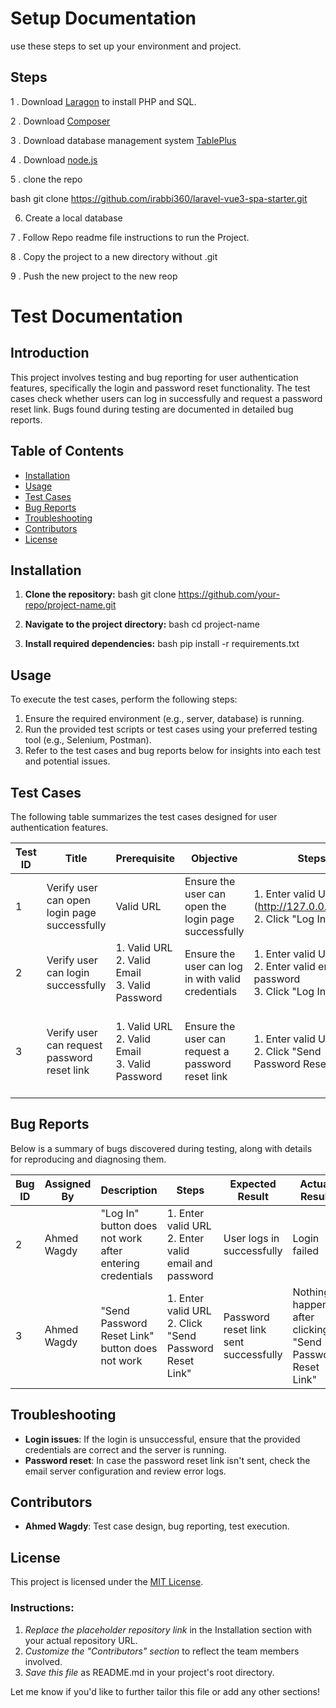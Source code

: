 # Setup Documentation

use these steps to set up your environment and project.
## Steps
1 . Download [Laragon](https://laragon.org/download/) to install PHP and SQL.

2 . Download [Composer](https://getcomposer.org/download/)

3 . Download database management system [TablePlus](https://tableplus.com/download)

4 . Download [node.js](https://nodejs.org/en/download/package-manager) 

5 . clone the repo  
        

bash
git clone https://github.com/irabbi360/laravel-vue3-spa-starter.git


6. Create a local database 

7 . Follow Repo readme file instructions to run the Project. 

8 . Copy the project to a new directory without .git 

9 . Push the new project to the new reop


# Test Documentation 

## Introduction
This project involves testing and bug reporting for user authentication features, specifically the login and password reset functionality. The test cases check whether users can log in successfully and request a password reset link. Bugs found during testing are documented in detailed bug reports.

## Table of Contents
- [Installation](#installation)
- [Usage](#usage)
- [Test Cases](#test-cases)
- [Bug Reports](#bug-reports)
- [Troubleshooting](#troubleshooting)
- [Contributors](#contributors)
- [License](#license)

## Installation
1. **Clone the repository:**
   bash
   git clone https://github.com/your-repo/project-name.git
   

2. **Navigate to the project directory:**
   bash
   cd project-name
   

3. **Install required dependencies:**
   bash
   pip install -r requirements.txt
   

## Usage
To execute the test cases, perform the following steps:
1. Ensure the required environment (e.g., server, database) is running.
2. Run the provided test scripts or test cases using your preferred testing tool (e.g., Selenium, Postman).
3. Refer to the test cases and bug reports below for insights into each test and potential issues.

## Test Cases
The following table summarizes the test cases designed for user authentication features.

| Test ID | Title                                           | Prerequisite                                    | Objective                                           | Steps                                                   | Expected Result                                         | Actual Result                                           | Test Data                                          | Status |
|---------|-------------------------------------------------|------------------------------------------------|-----------------------------------------------------|----------------------------------------------------------|---------------------------------------------------------|---------------------------------------------------------|---------------------------------------------------|--------|
| 1       | Verify user can open login page successfully    | Valid URL                                       | Ensure the user can open the login page successfully | 1. Enter valid URL (http://127.0.0.1:8000/)<br>2. Click "Log In" button              | The login page opens successfully                       | The login page opens successfully                       | N/A                                               | Pass   |
| 2       | Verify user can login successfully              | 1. Valid URL<br>2. Valid Email<br>3. Valid Password | Ensure the user can log in with valid credentials    | 1. Enter valid URL<br>2. Enter valid email and password<br>3. Click "Log In" | User logs in successfully                               | Login failed                                           | Email: wagdy2085@gmail.com<br>Password: fdfdd      | Failed |
| 3       | Verify user can request password reset link     | 1. Valid URL<br>2. Valid Email<br>3. Valid Password | Ensure the user can request a password reset link    | 1. Enter valid URL<br>2. Click "Send Password Reset Link" | Password reset link sent successfully                   | Nothing happens after clicking "Send Password Reset Link" | Email: wagdy2085@gmail.com<br>Password: fdfdd      | Failed |

## Bug Reports
Below is a summary of bugs discovered during testing, along with details for reproducing and diagnosing them.

| Bug ID | Assigned By  | Description                                         | Steps                                                   | Expected Result                                         | Actual Result                                           | Severity  | Priority | Browser        | Environment               | OS          |
|--------|--------------|-----------------------------------------------------|----------------------------------------------------------|---------------------------------------------------------|---------------------------------------------------------|-----------|----------|----------------|---------------------------|-------------|
| 2      | Ahmed Wagdy  | "Log In" button does not work after entering credentials | 1. Enter valid URL<br>2. Enter valid email and password  | User logs in successfully                               | Login failed                                             | Critical  | High     | Google Chrome  | http://127.0.0.1:8000/    | Windows 10  |
| 3      | Ahmed Wagdy  | "Send Password Reset Link" button does not work      | 1. Enter valid URL<br>2. Click "Send Password Reset Link" | Password reset link sent successfully                   | Nothing happens after clicking "Send Password Reset Link" | Critical  | High     | Google Chrome  | http://127.0.0.1:8000/    | Windows 10  |

## Troubleshooting
- **Login issues**: If the login is unsuccessful, ensure that the provided credentials are correct and the server is running.
- **Password reset**: In case the password reset link isn't sent, check the email server configuration and review error logs.

## Contributors
- **Ahmed Wagdy**: Test case design, bug reporting, test execution.

## License
This project is licensed under the [MIT License](LICENSE).


### Instructions:
1. *Replace the placeholder repository link* in the Installation section with your actual repository URL.
2. *Customize the "Contributors" section* to reflect the team members involved.
3. *Save this file* as README.md in your project's root directory.

Let me know if you'd like to further tailor this file or add any other sections!